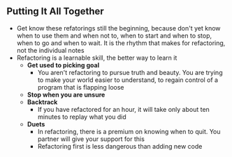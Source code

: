 ## Putting It All Together

- Get know these refatorings still the beginning, because don't yet know when to use them and when not to, when to start and when to stop, when to go and when to wait. It is the rhythm that makes for refactoring, not the individual notes
- Refactoring is a learnable skill, the better way to learn it
  - **Get used to picking goal**
    - You aren't refactoring to pursue truth and beauty. You are trying to make your world easier to understand, to regain control of a program that is flapping loose
  - **Stop when you are unsure**
  - **Backtrack**
    - If you have refactored for an hour, it will take only about ten minutes to replay what you did
  - **Duets**
    - In refactoring, there is a premium on knowing when to quit. You partner will give your support for this
    - Refactoring first is less dangerous than adding new code